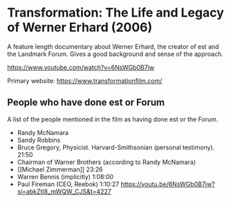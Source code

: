 # Transformation: The Life and Legacy of Werner Erhard (2006)

A feature length documentary about Werner Erhard, the creator of est and the Landmark Forum. Gives a good background and sense of the approach.

https://www.youtube.com/watch?v=6NsWGb0B7jw

Primary website: https://www.transformationfilm.com/

## People who have done est or Forum

A list of the people mentioned in the film as having done est or the Forum.

- Randy McNamara
- Sandy Robbins
- Bruce Gregory, Physicist. Harvard-Smithsonian (personal testimony). 21:50
- Chairman of Warner Brothers (according to Randy McNamara)
- [[Michael Zimmerman]] 23:26
- Warren Bennis (implicitly) 1:08:00
- Paul Fireman (CEO, Reebok) 1:10:27 https://youtu.be/6NsWGb0B7jw?si=abkZtI8_mWQW_CJS&t=4227